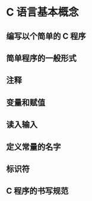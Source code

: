 # C 语言基本概念

## 编写以个简单的 C 程序

## 简单程序的一般形式

## 注释

## 变量和赋值

## 读入输入

## 定义常量的名字

## 标识符

## C 程序的书写规范
